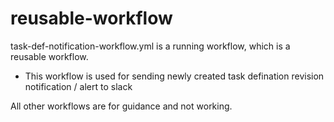 # reusable-workflow
task-def-notification-workflow.yml is a running workflow, which is a reusable workflow. 
- This workflow is used for sending newly created task defination revision notification / alert to slack

All other workflows are for guidance and not working.  